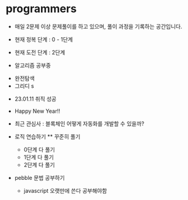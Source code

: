 # programmers
* 매일 2문제 이상 문제풀이를 하고 있으며, 풀이 과정을 기록하는 공간입니다.
* 현재 정복 단계 : 0 - 1단계
* 현재 도전 단계 : 2단계


* 알고리즘 공부중
- 완전탐색 
- 그리디
 s

* 23.01.11 취직 성공

* Happy New Year!!

* 최근 관심사 : 블록체인
어떻게 자동화를 개발할 수 있을까?


* 로직 연습하기 ** 꾸준히 풀기
  * 0단계 다 풀기
  * 1단계 다 풀기
  * 2단계 다 풀기


* pebble 문법 공부하기
  * javascript 오랫만에 쓴다 공부해야함
  
